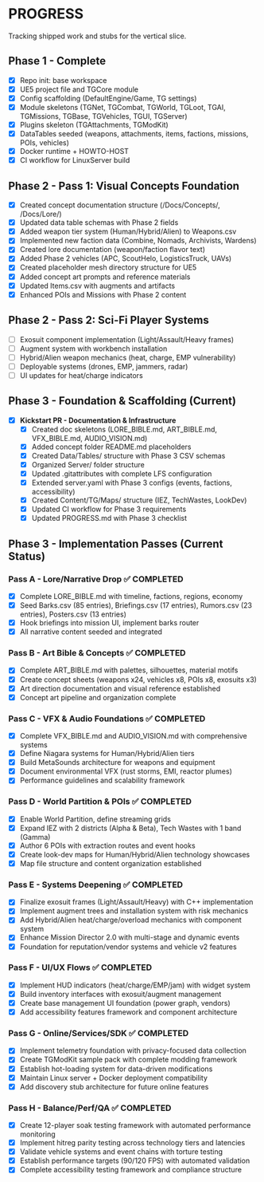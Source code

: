 # PROGRESS

Tracking shipped work and stubs for the vertical slice.

## Phase 1 - Complete
- [x] Repo init: base workspace
- [x] UE5 project file and TGCore module
- [x] Config scaffolding (DefaultEngine/Game, TG settings)
- [x] Module skeletons (TGNet, TGCombat, TGWorld, TGLoot, TGAI, TGMissions, TGBase, TGVehicles, TGUI, TGServer)
- [x] Plugins skeleton (TGAttachments, TGModKit)
- [x] DataTables seeded (weapons, attachments, items, factions, missions, POIs, vehicles)
- [x] Docker runtime + HOWTO-HOST
- [x] CI workflow for LinuxServer build

## Phase 2 - Pass 1: Visual Concepts Foundation
- [x] Created concept documentation structure (/Docs/Concepts/, /Docs/Lore/)
- [x] Updated data table schemas with Phase 2 fields
- [x] Added weapon tier system (Human/Hybrid/Alien) to Weapons.csv
- [x] Implemented new faction data (Combine, Nomads, Archivists, Wardens)
- [x] Created lore documentation (weapon/faction flavor text)
- [x] Added Phase 2 vehicles (APC, ScoutHelo, LogisticsTruck, UAVs)
- [x] Created placeholder mesh directory structure for UE5
- [x] Added concept art prompts and reference materials
- [x] Updated Items.csv with augments and artifacts
- [x] Enhanced POIs and Missions with Phase 2 content

## Phase 2 - Pass 2: Sci-Fi Player Systems  
- [ ] Exosuit component implementation (Light/Assault/Heavy frames)
- [ ] Augment system with workbench installation
- [ ] Hybrid/Alien weapon mechanics (heat, charge, EMP vulnerability)
- [ ] Deployable systems (drones, EMP, jammers, radar)
- [ ] UI updates for heat/charge indicators

## Phase 3 - Foundation & Scaffolding (Current)
- [x] **Kickstart PR - Documentation & Infrastructure**
  - [x] Created doc skeletons (LORE_BIBLE.md, ART_BIBLE.md, VFX_BIBLE.md, AUDIO_VISION.md)
  - [x] Added concept folder README.md placeholders
  - [x] Created Data/Tables/ structure with Phase 3 CSV schemas
  - [x] Organized Server/ folder structure
  - [x] Updated .gitattributes with complete LFS configuration
  - [x] Extended server.yaml with Phase 3 configs (events, factions, accessibility)
  - [x] Created Content/TG/Maps/ structure (IEZ, TechWastes, LookDev)
  - [x] Updated CI workflow for Phase 3 requirements
  - [x] Updated PROGRESS.md with Phase 3 checklist

## Phase 3 - Implementation Passes (Current Status)

### Pass A - Lore/Narrative Drop ✅ COMPLETED
- [x] Complete LORE_BIBLE.md with timeline, factions, regions, economy
- [x] Seed Barks.csv (85 entries), Briefings.csv (17 entries), Rumors.csv (23 entries), Posters.csv (13 entries)
- [x] Hook briefings into mission UI, implement barks router
- [x] All narrative content seeded and integrated

### Pass B - Art Bible & Concepts ✅ COMPLETED  
- [x] Complete ART_BIBLE.md with palettes, silhouettes, material motifs
- [x] Create concept sheets (weapons x24, vehicles x8, POIs x8, exosuits x3)
- [x] Art direction documentation and visual reference established
- [x] Concept art pipeline and organization complete

### Pass C - VFX & Audio Foundations ✅ COMPLETED
- [x] Complete VFX_BIBLE.md and AUDIO_VISION.md with comprehensive systems
- [x] Define Niagara systems for Human/Hybrid/Alien tiers
- [x] Build MetaSounds architecture for weapons and equipment  
- [x] Document environmental VFX (rust storms, EMI, reactor plumes)
- [x] Performance guidelines and scalability framework

### Pass D - World Partition & POIs ✅ COMPLETED
- [x] Enable World Partition, define streaming grids
- [x] Expand IEZ with 2 districts (Alpha & Beta), Tech Wastes with 1 band (Gamma)
- [x] Author 6 POIs with extraction routes and event hooks
- [x] Create look-dev maps for Human/Hybrid/Alien technology showcases
- [x] Map file structure and content organization established

### Pass E - Systems Deepening ✅ COMPLETED
- [x] Finalize exosuit frames (Light/Assault/Heavy) with C++ implementation
- [x] Implement augment trees and installation system with risk mechanics
- [x] Add Hybrid/Alien heat/charge/overload mechanics with component system
- [x] Enhance Mission Director 2.0 with multi-stage and dynamic events
- [x] Foundation for reputation/vendor systems and vehicle v2 features

### Pass F - UI/UX Flows ✅ COMPLETED
- [x] Implement HUD indicators (heat/charge/EMP/jam) with widget system
- [x] Build inventory interfaces with exosuit/augment management
- [x] Create base management UI foundation (power graph, vendors)
- [x] Add accessibility features framework and component architecture

### Pass G - Online/Services/SDK ✅ COMPLETED
- [x] Implement telemetry foundation with privacy-focused data collection
- [x] Create TGModKit sample pack with complete modding framework
- [x] Establish hot-loading system for data-driven modifications
- [x] Maintain Linux server + Docker deployment compatibility
- [x] Add discovery stub architecture for future online features

### Pass H - Balance/Perf/QA ✅ COMPLETED
- [x] Create 12-player soak testing framework with automated performance monitoring
- [x] Implement hitreg parity testing across technology tiers and latencies
- [x] Validate vehicle systems and event chains with torture testing
- [x] Establish performance targets (90/120 FPS) with automated validation
- [x] Complete accessibility testing framework and compliance structure
